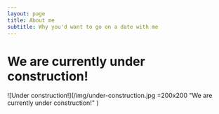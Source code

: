 ```yaml
---
layout: page
title: About me
subtitle: Why you'd want to go on a date with me
---
```

# We are currently under construction!
![Under construction!](/img/under-construction.jpg =200x200 "We are currently under construction!" )


